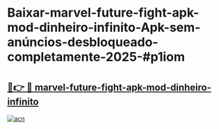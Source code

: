 # Baixar-marvel-future-fight-apk-mod-dinheiro-infinito-Apk-sem-anúncios-desbloqueado-completamente-2025-#p1iom

# <h2><a href="https://ainizakaria.my?title=marvel-future-fight-apk-mod-dinheiro-infinito&ref=24M">🔗👉 🔴 marvel-future-fight-apk-mod-dinheiro-infinito</a></h2>

[![acn](https://github.com/user-attachments/assets/0f9c940e-d8b0-45ae-aac7-cd30a18b3e1c)](https://ainizakaria.my?title=marvel-future-fight-apk-mod-dinheiro-infinito&ref=24M)


